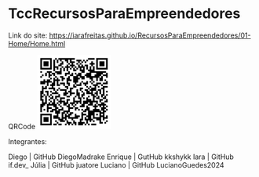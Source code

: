 # TccRecursosParaEmpreendedores

 Link do site: 
 https://iarafreitas.github.io/RecursosParaEmpreendedores/01-Home/Home.html

 QRCode 
 <img src="01-Home/ImgHome/QRCode-EmpreenderJr.png" alt="logoQRCode" width=150px>

 Integrantes: 
 
 Diego    |  GitHub DiegoMadrake
 Enrique  |  GutHub kkshykk
 Iara     |  GitHub if.dev_
 Júlia    |  GitHub juatore
 Luciano  |  GitHub LucianoGuedes2024


 <!-- Link para acesso ao Figma > https://www.figma.com/design/7bsf2yJOQIN3H5Y0xX71e8/RecursosParaEmpreendedores?m=dev&node-id=0-1&t=EBqcimSlxStZ5jVF-1 -->

 

 


